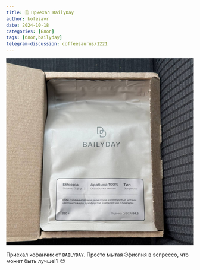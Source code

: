 ```yaml
---
title: 🗒 Приехал BailyDay
author: kofezavr
date: 2024-10-18
categories: [Блог]
tags: [блог,bailyday]
telegram-discussion: coffeesaurus/1221
--- 
```

![Приехал BailyDay](/assets/img/posts/24/10/bailyday.jpg)

Приехал кофанчик от `BAILYDAY`. Просто мытая Эфиопия в эспрессо, что может быть лучше!? 😊